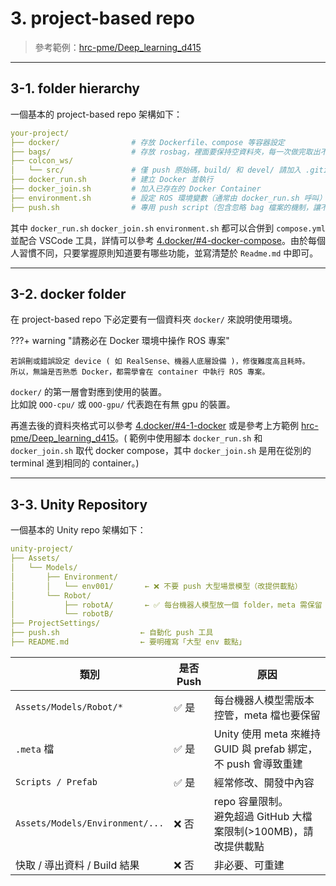 # 3. project-based repo

> 參考範例：[hrc-pme/Deep_learning_d415](https://github.com/hrc-pme/Deep_learning_d415/tree/main)

---

## 3-1. folder hierarchy

一個基本的 project-based repo 架構如下：

``` yaml
your-project/
├── docker/                # 存放 Dockerfile、compose 等容器設定
├── bags/                  # 存放 rosbag，裡面要保持空資料夾，每一次做完取出不要 push 上去
├── colcon_ws/
│   └── src/               # 僅 push 原始碼，build/ 和 devel/ 請加入 .gitignore
├── docker_run.sh          # 建立 Docker 並執行
├── docker_join.sh         # 加入已存在的 Docker Container
├── environment.sh         # 設定 ROS 環境變數（通常由 docker_run.sh 呼叫）
├── push.sh                # 專用 push script（包含忽略 bag 檔案的機制，讓不熟悉git的同學可以輕易操作）
```

其中 `docker_run.sh` `docker_join.sh` `environment.sh` 都可以合併到 `compose.yml` 並配合 VSCode 工具，詳情可以參考 [4.docker/#4-docker-compose](https://hrc-pme.github.io/hrc-tech-docs/oweek/4.docker/#4-docker-compose)。由於每個人習慣不同，只要掌握原則知道要有哪些功能，並寫清楚於 `Readme.md` 中即可。 

---

## 3-2. docker folder

在 project-based repo 下必定要有一個資料夾 `docker/` 來說明使用環境。  

???+ warning "請務必在 Docker 環境中操作 ROS 專案"

    若誤刪或錯誤設定 device ( 如 RealSense、機器人底層設備 )，修復難度高且耗時。  
    所以，無論是否熟悉 Docker，都需學會在 container 中執行 ROS 專案。

`docker/` 的第一層會對應到使用的裝置。  
比如說 `OOO-cpu/` 或 `OOO-gpu/` 代表跑在有無 gpu 的裝置。  

再進去後的資料夾格式可以參考 [4.docker/#4-1-docker](https://hrc-pme.github.io/hrc-tech-docs/oweek/4.docker/#4-1-docker) 或是參考上方範例 [hrc-pme/Deep_learning_d415](https://github.com/hrc-pme/Deep_learning_d415/tree/main)。( 範例中使用腳本 `docker_run.sh` 和 `docker_join.sh` 取代 docker compose，其中 `docker_join.sh` 是用在從別的 terminal 進到相同的 container。)

---

## 3-3. Unity Repository

一個基本的 Unity repo 架構如下：

``` yaml
unity-project/
├── Assets/
│   └── Models/
│       ├── Environment/
│       │   └── env001/       ← ❌ 不要 push 大型場景模型（改提供載點）
│       └── Robot/
│           ├── robotA/       ← ✅ 每台機器人模型放一個 folder，meta 需保留
│           └── robotB/
├── ProjectSettings/
├── push.sh                  ← 自動化 push 工具
├── README.md                ← 要明確寫「大型 env 載點」
```

| 類別                                      | 是否 Push | 原因                                                                                   |
| --------------------------------------- | ------- | ------------------------------------------------------------------------------------ |
| `Assets/Models/Robot/*`                 | ✅ 是     | 每台機器人模型需版本控管，meta 檔也要保留                                                        |
| `.meta` 檔                              | ✅ 是     | Unity 使用 meta 來維持 GUID 與 prefab 綁定，</br>不 push 會導致重建                                     |
| `Scripts / Prefab`                       | ✅ 是     | 經常修改、開發中內容                                                                       |
| `Assets/Models/Environment/...`         | ❌ 否     | repo 容量限制。</br>避免超過 GitHub 大檔案限制(>100MB)，請改提供載點                                         |
| 快取 / 導出資料 / Build 結果                  | ❌ 否     | 非必要、可重建                                                                            |